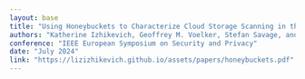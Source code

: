 ```yaml
---
layout: base
title: "Using Honeybuckets to Characterize Cloud Storage Scanning in the Wild"
authors: "Katherine Izhikevich, Geoffrey M. Voelker, Stefan Savage, and Liz Izhikevich"
conference: "IEEE European Symposium on Security and Privacy"
date: "July 2024"
link: "https://lizizhikevich.github.io/assets/papers/honeybuckets.pdf"
---
```

